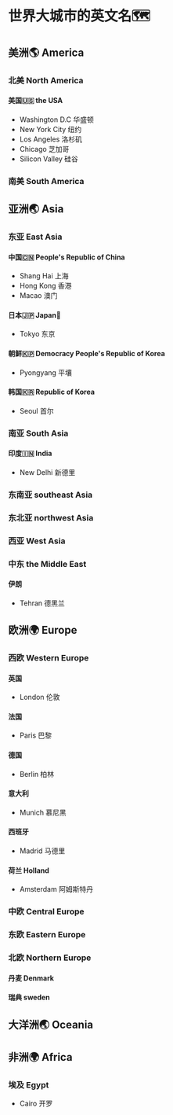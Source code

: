 # 世界大城市的英文名🗺
## 美洲🌎 America

### 北美 North America
#### 美国🇺🇸 the USA
* Washington D.C 华盛顿
* New York City 纽约
* Los Angeles 洛杉矶
* Chicago 芝加哥
* Silicon Valley 硅谷
### 南美 South America

## 亚洲🌏 Asia

### 东亚 East Asia

#### 中国🇨🇳 People's Republic of China
* Shang Hai 上海
* Hong Kong 香港
* Macao 澳门

#### 日本🇯🇵 Japan🗾
* Tokyo 东京

#### 朝鲜🇰🇵 Democracy People's Republic of Korea
* Pyongyang 平壤

#### 韩国🇰🇷 Republic of Korea
* Seoul 首尔

### 南亚 South Asia

#### 印度🇮🇳 India
* New Delhi 新德里

### 东南亚 southeast Asia

### 东北亚 northwest Asia

### 西亚 West Asia

### 中东 the Middle East
#### 伊朗
* Tehran 德黑兰

## 欧洲🌍 Europe
### 西欧 Western Europe
#### 英国

* London 伦敦

#### 法国

* Paris 巴黎

#### 德国
* Berlin 柏林

#### 意大利
* Munich 慕尼黑

#### 西班牙
* Madrid 马德里

#### 荷兰 Holland
* Amsterdam 阿姆斯特丹

### 中欧 Central Europe

### 东欧 Eastern Europe

### 北欧 Northern Europe
#### 丹麦 Denmark
#### 瑞典 sweden 
## 大洋洲🌏 Oceania

## 非洲🌍 Africa

### 埃及 Egypt
* Cairo 开罗
